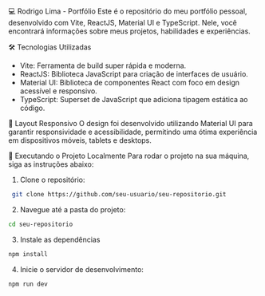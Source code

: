 💻 Rodrigo Lima - Portfólio
Este é o repositório do meu portfólio pessoal, desenvolvido com Vite, ReactJS, Material UI e TypeScript. Nele, você encontrará informações sobre meus projetos, habilidades e experiências.

🛠️ Tecnologias Utilizadas
- Vite: Ferramenta de build super rápida e moderna.
- ReactJS: Biblioteca JavaScript para criação de interfaces de usuário.
- Material UI: Biblioteca de componentes React com foco em design acessível e responsivo.
- TypeScript: Superset de JavaScript que adiciona tipagem estática ao código.

 🎨 Layout Responsivo
O design foi desenvolvido utilizando Material UI para garantir responsividade e acessibilidade, permitindo uma ótima experiência em dispositivos móveis, tablets e desktops.

🚀 Executando o Projeto Localmente
Para rodar o projeto na sua máquina, siga as instruções abaixo:

1. Clone o repositório:
```bash
 git clone https://github.com/seu-usuario/seu-repositorio.git
```
2. Navegue até a pasta do projeto:
```bash
cd seu-repositorio
```
3. Instale as dependências
```bash
npm install
```
4. Inicie o servidor de desenvolvimento:
```bash
npm run dev
```

